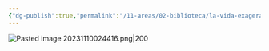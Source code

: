 ```yaml
---
{"dg-publish":true,"permalink":"/11-areas/02-biblioteca/la-vida-exagerada-de-martin-romana/","noteIcon":""}
---
```


![Pasted image 20231110024416.png|200](/img/user/02%20Image/Pasted%20image%2020231110024416.png)